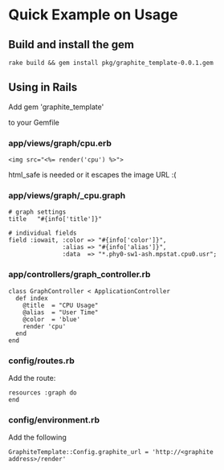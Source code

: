 # Quick Example on Usage

## Build and install the gem

    rake build && gem install pkg/graphite_template-0.0.1.gem

## Using in Rails

Add 
    gem 'graphite_template'

to your Gemfile

### app/views/graph/cpu.erb

    <img src="<%= render('cpu') %>">

html_safe is needed or it escapes the image URL :(


### app/views/graph/_cpu.graph

    # graph settings
    title   "#{info['title']}"
    
    # individual fields
    field :iowait, :color => "#{info['color']}",
                   :alias => "#{info['alias']}",
                   :data  => "*.phy0-sw1-ash.mpstat.cpu0.usr";
    
### app/controllers/graph_controller.rb

    class GraphController < ApplicationController
      def index
        @title  = "CPU Usage"
        @alias  = "User Time"
        @color  = 'blue'
        render 'cpu'
      end
    end

### config/routes.rb

Add the route:

    resources :graph do
    end

### config/environment.rb
Add the following

    GraphiteTemplate::Config.graphite_url = 'http://<graphite address>/render'
